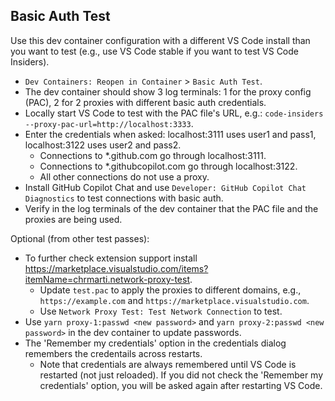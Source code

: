 ## Basic Auth Test

Use this dev container configuration with a different VS Code install than you want to test (e.g., use VS Code stable if you want to test VS Code Insiders).
- `Dev Containers: Reopen in Container` > `Basic Auth Test`.
- The dev container should show 3 log terminals: 1 for the proxy config (PAC), 2 for 2 proxies with different basic auth credentials.
- Locally start VS Code to test with the PAC file's URL, e.g.: `code-insiders --proxy-pac-url=http://localhost:3333`.
- Enter the credentials when asked: localhost:3111 uses user1 and pass1, localhost:3122 uses user2 and pass2.
	- Connections to *.github.com go through localhost:3111.
	- Connections to *.githubcopilot.com go through localhost:3122.
	- All other connections do not use a proxy.
- Install GitHub Copilot Chat and use `Developer: GitHub Copilot Chat Diagnostics` to test connections with basic auth.
- Verify in the log terminals of the dev container that the PAC file and the proxies are being used.

Optional (from other test passes):
- To further check extension support install https://marketplace.visualstudio.com/items?itemName=chrmarti.network-proxy-test.
	- Update `test.pac` to apply the proxies to different domains, e.g., `https://example.com` and `https://marketplace.visualstudio.com`.
	- Use `Network Proxy Test: Test Network Connection` to test.
- Use `yarn proxy-1:passwd <new password>` and `yarn proxy-2:passwd <new password>` in the dev container to update passwords.
- The 'Remember my credentials' option in the credentials dialog remembers the credentails across restarts.
	- Note that credentials are always remembered until VS Code is restarted (not just reloaded). If you did not check the 'Remember my credentials' option, you will be asked again after restarting VS Code.

